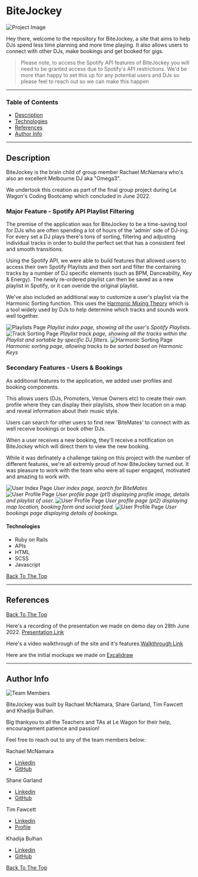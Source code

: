 # BiteJockey

![Project Image](https://i.imgur.com/EPi3dA1.jpg)

Hey there, welcome to the repository for BiteJockey, a site that aims to help DJs spend less time planning and more time playing. It also allows users to connect with other DJs, make bookings and get booked for gigs.

> Please note, to access the Spotify API features of BiteJockey you will need to be granted access due to Spotify's API restrictions. We'd be more than happy to set this up for any potential users and DJs so please feel to reach out so we can make this happen

---

### Table of Contents

- [Description](#description)
- [Technologies](#technologies)
- [References](#references)
- [Author Info](#author-info)

---

## Description

BiteJockey is the brain child of group member Rachael McNamara who's also an excellent Melbourne DJ aka "Omega3".

We undertook this creation as part of the final group project during Le Wagon's Coding Bootcamp which concluded in June 2022.

### Major Feature - Spotify API Playlist Filtering

  The premise of the application was for BiteJockey to be a time-saving tool for DJs who are often spending a lot of hours of the 'admin' side of DJ-ing. For every set a DJ plays there's tons of sorting, filtering and adjusting individual tracks in order to build the perfect set that has a consistent feel and smooth transitions.

  Using the Spotify API, we were able to build features that allowed users to access their own Spotify Playlists and then sort and filter the containing tracks by a number of DJ specific elements (such as BPM, Danceability, Key & Energy). The newly re-ordered playlist can then be saved as a new playlist in Spotify, or it can overide the original playlist.

  We've also included an additional way to customize a user's playlist via the Harmonic Sorting function. This uses the [Harmonic Mixing Theory](https://en.wikipedia.org/wiki/Harmonic_mixing) which is a tool widely used by DJs to help determine which tracks and sounds work well together.

  ![Playlists Page](https://i.imgur.com/zrvCz0L.jpeg)
  *Playlist index page, showing all the user's Spotify Playlists.*
  ![Track Sorting Page](https://i.imgur.com/flMkAjI.jpg)
  *Playlist track page, showing all the tracks within the Playlist and sortable by specific DJ filters.*
  ![Harmonic Sorting Page](https://i.imgur.com/90tcxa5.jpg)
  *Harmonic sorting page, allowing tracks to be sorted based on Harmonic Keys*

### Secondary Features - Users & Bookings

  As additional features to the application, we added user profiles and booking components.

  This allows users (DJs, Promoters, Venue Owners etc) to create their own profile where they can display their playlists, show their location on a map and reveal information about their music style.

  Users can search for other users to find new 'BiteMates' to connect with as well receive bookings or book other DJs.

  When a user receives a new booking, they'll receive a notification on BiteJockey which will direct them to view the new booking.

While it was definately a challenge taking on this project with the number of different features, we're all extremly proud of how BiteJockey turned out. It was pleasure to work with the team who were all super engaged, motivated and amazing to work with.

![User Index Page](https://i.imgur.com/iGPVp4U.jpg)
*User index page, search for BiteMates*
![User Profile Page](https://i.imgur.com/JJqs6ND.jpg)
*User profile page (pt1) displaying profile image, details and playlist of user.*
![User Profile Page](https://imgur.com/ea996f2e-6955-41de-a9d3-1d30a429c1ed)
*User profile page (pt2) displaying map location, booking form and social feed.*
![User Profile Page](https://i.imgur.com/azf2kku.jpg)
*User bookings page displaying details of bookings.*

#### Technologies

- Ruby on Rails
- APIs
- HTML
- SCSS
- Javascript

[Back To The Top](#read-me-template)

---


## References
[Back To The Top](#read-me-template)

Here's a recording of the presentation we made on demo day on 28th June 2022. [Presentation Link](www.youtube.com)

Here's a video walkthrough of the site and it's features.[Walkthrough Link](www.youtube.com)

Here are the initial mockups we made on [Excalidraw](https://i.imgur.com/AgAhEDA.png)

---

## Author Info

![Team Members](https://i.imgur.com/go2B2iE.png)

BiteJockey was built by Rachael McNamara, Share Garland, Tim Fawcett and Khadija Bulhan.

Big thankyou to all the Teachers and TAs at Le Wagon for their help, encouragement patience and passion!

Feel free to reach out to any of the team members below:

Rachael McNamara
- [Linkedin](https://www.linkedin.com/in/rachael-m-950082183/)
- [GitHub](https://github.com/codingrachael)

Shane Garland
- [Linkedin](https://www.linkedin.com/in/shane-garland/)
- [GitHub](https://github.com/shaneo711)

Tim Fawcett
- [Linkedin](www.linkedin.com/in/t-fawcett/)
- [Profile](https://tjfaw1.github.io/Portfolio/)

Khadija Bulhan
- [Linkedin](https://www.linkedin.com/in/khadija-bulhan-670967199/)
- [GitHub](https://github.com/Khadijaa8)


[Back To The Top](#read-me-template)
